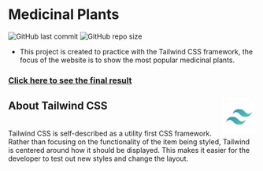 # Medicinal Plants
![GitHub last commit](https://img.shields.io/github/last-commit/Ramseths/medicinal-plants)
![GitHub repo size](https://img.shields.io/github/repo-size/Ramseths/medicinal-plants)

* This project is created to practice with the Tailwind CSS framework, the focus of the website is to show the most popular medicinal plants.

### [Click here to see the final result](https://medicinal-plants-aeed1.web.app/)

## About Tailwind CSS <img align="right" alt="Tailwind" width='70px' src="https://raw.githubusercontent.com/github/explore/882462b8ecc337fd9c9b2572bc463a1cbc88fb6a/topics/tailwind/tailwind.png">

<br>
Tailwind CSS is self-described as a utility first CSS framework. Rather than focusing on the functionality of the item being styled, Tailwind is centered around how it should be displayed. This makes it easier for the developer to test out new styles and change the layout.
